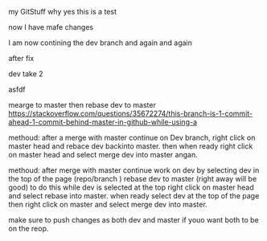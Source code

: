 my GitStuff
why yes this is a test


now I have mafe changes

I am now contining the dev branch 
and again 
and again 


after fix

dev take 2


asfdf

mearge to master then rebase dev to master https://stackoverflow.com/questions/35672274/this-branch-is-1-commit-ahead-1-commit-behind-master-in-github-while-using-a


methoud:
after a merge with master continue on Dev branch, right click on master head and rebace dev backinto master. then when ready right click on master head and select merge dev into master angan. 


methoud: after merge with master
continue work on dev by selecting dev in the top of the page (repo/branch )
rebase dev to master  (right away will be good) to do this while dev is selected at the top right click on master head and select rebase into master. 
when ready select dev at the top of the page then right click on master and select merge dev into master. 

make sure to push changes as both dev and master if youo want both to be on the reop. 
